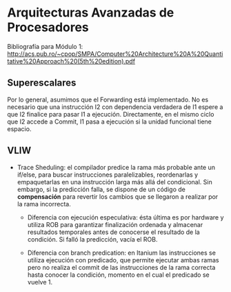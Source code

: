 # Arquitecturas Avanzadas de Procesadores
Bibliografía para Módulo 1: http://acs.pub.ro/~cpop/SMPA/Computer%20Architecture%20A%20Quantitative%20Approach%20(5th%20edition).pdf

## Superescalares
Por lo general, asumimos que el Forwarding está implementado. No es necesario que una instrucción I2 con dependencia verdadera de I1 espere a que I2 finalice para pasar I1 a ejecución. Directamente, en el mismo ciclo que I2 accede a Commit, I1 pasa a ejecución si la unidad funcional tiene espacio.

## VLIW

- Trace Sheduling: el compilador predice la rama más probable ante un if/else, para buscar instrucciones paralelizables, reordenarlas y empaquetarlas en una instrucción larga más allá del condicional. Sin embargo, si la predicción falla, se dispone de un código de <b>compensación</b> para revertir los cambios que se llegaron a realizar por la rama incorrecta.

  - Diferencia con ejecución especulativa: ésta última es por hardware y utiliza ROB para garantizar finalización ordenada y almacenar resultados temporales antes de conocerse el resultado de la condición. Si falló la predicción, vacía el ROB.
  
  - Diferencia con branch predication: en Itanium las instrucciones se utiliza ejecución con predicado, que permite ejecutar ambas ramas pero no realiza el commit de las instrucciones de la rama correcta hasta conocer la condición, momento en el cual el predicado se vuelve 1.
